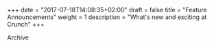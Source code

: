 +++
date = "2017-07-18T14:08:35+02:00"
draft = false
title = "Feature Announcements"
weight = 1
description = "What's new and exciting at Crunch"
+++

Archive
